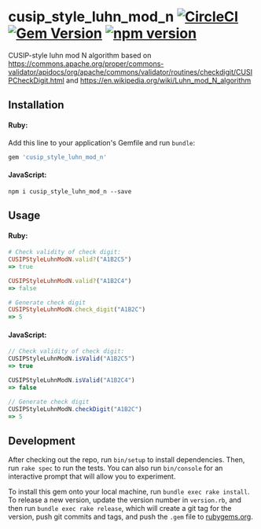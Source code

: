 # cusip_style_luhn_mod_n [![CircleCI](https://circleci.com/gh/wealthsimple/cusip_style_luhn_mod_n.svg?style=svg)](https://circleci.com/gh/wealthsimple/cusip_style_luhn_mod_n) [![Gem Version](https://badge.fury.io/rb/cusip_style_luhn_mod_n.svg)](https://rubygems.org/gems/cusip_style_luhn_mod_n) [![npm version](https://badge.fury.io/js/cusip_style_luhn_mod_n.svg)](https://badge.fury.io/js/cusip_style_luhn_mod_n)

CUSIP-style luhn mod N algorithm based on https://commons.apache.org/proper/commons-validator/apidocs/org/apache/commons/validator/routines/checkdigit/CUSIPCheckDigit.html and https://en.wikipedia.org/wiki/Luhn_mod_N_algorithm

## Installation

#### Ruby:

Add this line to your application's Gemfile and run `bundle`:

```ruby
gem 'cusip_style_luhn_mod_n'
```

#### JavaScript:

```
npm i cusip_style_luhn_mod_n --save
```

## Usage

#### Ruby:

```ruby
# Check validity of check digit:
CUSIPStyleLuhnModN.valid?("A1B2C5")
=> true

CUSIPStyleLuhnModN.valid?("A1B2C4")
=> false

# Generate check digit
CUSIPStyleLuhnModN.check_digit("A1B2C")
=> 5
```

#### JavaScript:

```js
// Check validity of check digit:
CUSIPStyleLuhnModN.isValid("A1B2C5")
=> true

CUSIPStyleLuhnModN.isValid("A1B2C4")
=> false

// Generate check digit
CUSIPStyleLuhnModN.checkDigit("A1B2C")
=> 5
```

## Development

After checking out the repo, run `bin/setup` to install dependencies. Then, run `rake spec` to run the tests. You can also run `bin/console` for an interactive prompt that will allow you to experiment.

To install this gem onto your local machine, run `bundle exec rake install`. To release a new version, update the version number in `version.rb`, and then run `bundle exec rake release`, which will create a git tag for the version, push git commits and tags, and push the `.gem` file to [rubygems.org](https://rubygems.org).
